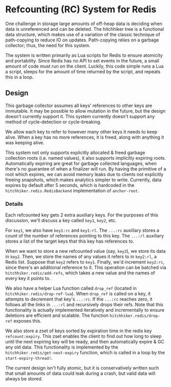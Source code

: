 # Refcounting (RC) System for Redis

One challenge in storage large amounts of off-heap data is deciding when data is unreferenced and can be deleted.
The hitchhiker tree is a functional data structure, which makes use of a variation of the classic technique of path-copying to reduce IO on updates.
Path-copying relies on a garbage collector; thus, the need for this system.

The system is written primarily as Lua scripts for Redis to ensure atomicity and portability.
Since Redis has no API to set events in the future, a small amount of code must run on the client.
Luckily, this code simple runs a Lua a script, sleeps for the amount of time returned by the script, and repeats this in a loop.

## Design

This garbage collector assumes all keys' references to other keys are immutable.
It may be possible to allow mutation in the future, but the design doesn't currently support it.
This system currently doesn't support any method of cycle-detection or cycle-breaking.

We allow each key to refer to however many other keys it needs to keep alive.
When a key has no more references, it is freed, along with anything it was keeping alive.

This system not only supports explicitly allocated & freed garbage collection roots (i.e. named values), it also supports implicitly expiring roots.
Automatically expiring are great for garbage collected languages, when there's no guarantee of when a finalizer will run.
By having the primitive of a root which expires, we can avoid memory leaks due to clients not explicitly freeing snapshots, which makes analytics simpler to write.
Currently, data expires by default after 5 seconds, which is hardcoded in the `hitchhiker.redis.RedisBackend` implementation of `anchor-root`.

### Details

Each refcounted key gets 2 extra auxiliary keys.
For the purposes of this discussion, we'll discuss a key called `key1`, `key2`, etc.

For `key1`, we also have `key1:rc` and `key1:rl`.
The `...:rc` auxiliary stores a count of the number of references pointing to this key.
The `...:rl` auxiliary stores a list of the target keys that this key has references to.

When we want to store a new refcounted value (say, `key2`), we store its data in `key2`.
Then, we store the names of any values it refers to in `key2:rl`, a Redis list.
Suppose that `key2` refers to `key1`.
Finally, we'd increment `key2:rc`, since there's an additional reference to it.
This operation can be batched via `hitchhiker.redis/add-refs`, which takes a new value and the names of every key it points to.

We also have a helper Lua function called `drop_ref` (located in `hitchhiker.redis/drop-ref-lua`).
When `drop_ref` is called on a key, it attempts to decrement that key's `...:rc`.
If the `...:rc` reaches zero, it follows all the links in `...:rl` and recursively drops their refs.
Note that this functionality is actually implemented iteratively and incrementally to ensure deletions are efficient and scalable.
The function `hitchhiker.redis/drop-ref` exposes this.

We also store a zset of keys sorted by expiration time in the redis key `refcount:expiry`.
This zset enables the client to find out how long to sleep until the next expiring key will be ready, and then automatically expire & GC any old data.
This functionality is implemented by the `hitchhiker.redis/get-next-expiry` function, which is called in a loop by the `start-expiry-thread!`.

The current design isn't fully atomic, but it is conservatively written such that small amounts of data could leak during a crash, but valid data will always be stored.
